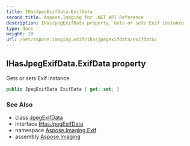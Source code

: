 ```yaml
---
title: IHasJpegExifData.ExifData
second_title: Aspose.Imaging for .NET API Reference
description: IHasJpegExifData property. Gets or sets Exif instance
type: docs
weight: 10
url: /net/aspose.imaging.exif/ihasjpegexifdata/exifdata/
---
```

## IHasJpegExifData.ExifData property

Gets or sets Exif instance.

```csharp
public JpegExifData ExifData { get; set; }
```

### See Also

* class [JpegExifData](../../jpegexifdata/)
* interface [IHasJpegExifData](../)
* namespace [Aspose.Imaging.Exif](../../ihasjpegexifdata/)
* assembly [Aspose.Imaging](../../../)


